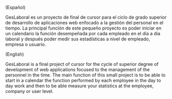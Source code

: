 

(Español)

GesLaboral es un proyecto de final de cursor para el ciclo de grado superior de desarrollo de aplicaciones web enfocado a la gestión del personal en el tiempo. 
La principal función de este pequeño proyecto es poder iniciar en un calendario la función desempeñada por cada empleado en el día a día laboral y después poder
medir sus estadísticas a nivel de empleado, empresa o usuario.  
 

(English)

GesLaboral is a final project of cursor for the cycle of superior degree of development of web applications focused to the management of the personnel in the time.
The main function of this small project is to be able to start in a calendar the function performed by each employee in the day to day work and then to be able
measure your statistics at the employee, company or user level.
